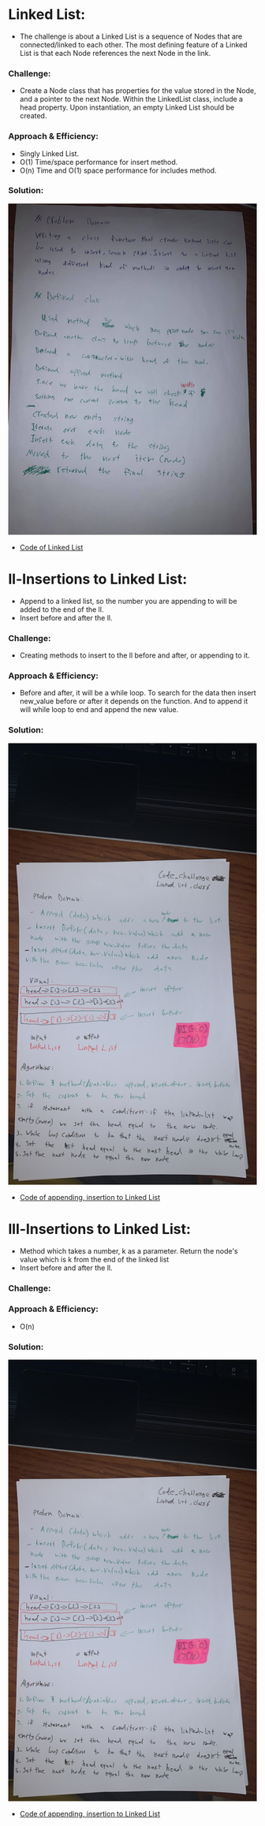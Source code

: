# Linked List:
<!-- Short summary or background information -->
- The challenge is about a Linked List is a sequence of Nodes that are connected/linked to each other. The most defining feature of a Linked List is that each Node references the next Node in the link.

### Challenge:
<!-- Description of the challenge -->
- Create a Node class that has properties for the value stored in the Node, and a pointer to the next Node. Within the LinkedList class, include a head property. Upon instantiation, an empty Linked List should be created.

### Approach & Efficiency:
<!-- What approach did you take? Why? What is the Big O space/time for this approach? -->
- Singly Linked List.
- O(1) Time/space performance for insert method.
- O(n) Time and O(1) space performance for includes method.

### Solution:
<!-- Embedded whiteboard image -->


![Reversed List](../assets/linked_list.jpg)

- [Code of Linked List](linked_list.py)

# ll-Insertions to Linked List:
<!-- Short summary or background information -->
- Append to a linked list, so the number you are appending to will be added to the end of the ll.
- Insert before and after the ll.

### Challenge:
<!-- Description of the challenge -->
- Creating methods to insert to the ll before and after, or appending to it.

### Approach & Efficiency:
<!-- What approach did you take? Why? What is the Big O space/time for this approach? -->
- Before and after, it will be a while loop. To search for the data then insert new_value before or after it depends on the function. And to append it will while loop to end and append the new value.

### Solution:

<!-- Embedded whiteboard image -->

![Reversed List](../assets/linked_list_insert_append.png)
- [Code of appending, insertion to Linked List](linked_list.py)

# lll-Insertions to Linked List:
<!-- Short summary or background information -->
- Method which takes a number, k as a parameter. Return the node's value which is k from the end of the linked list 
- Insert before and after the ll.

### Challenge:
<!-- Description of the challenge -->

### Approach & Efficiency:
<!-- What approach did you take? Why? What is the Big O space/time for this approach? -->
- O(n)

### Solution:

<!-- Embedded whiteboard image -->

![Reversed List](../assets/linked_list_insert_append.png)

- [Code of appending, insertion to Linked List](linked_list.py)
